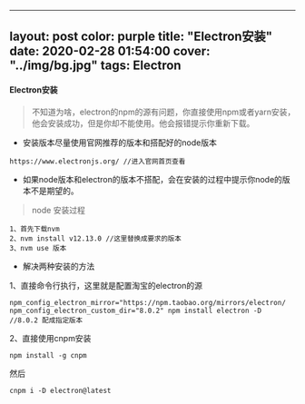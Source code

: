 ---
layout: post
color: purple
title:  "Electron安装"
date:   2020-02-28 01:54:00
cover: "../img/bg.jpg"
tags: Electron
------
#### Electron安装

> 不知道为啥，electron的npm的源有问题，你直接使用npm或者yarn安装，他会安装成功，但是你却不能使用。他会报错提示你重新下载。

- 安装版本尽量使用官网推荐的版本和搭配好的node版本
```
https://www.electronjs.org/ //进入官网首页查看
```
- 如果node版本和electron的版本不搭配，会在安装的过程中提示你node的版本不是期望的。
> node 安装过程
```
1、首先下载nvm 
2、nvm install v12.13.0 //这里替换成要求的版本
3、nvm use 版本
```
- 解决两种安装的方法

1、直接命令行执行，这里就是配置淘宝的electron的源
```
npm_config_electron_mirror="https://npm.taobao.org/mirrors/electron/
npm_config_electron_custom_dir="8.0.2" npm install electron -D
//8.0.2 配成指定版本
```

2、直接使用cnpm安装
```
npm install -g cnpm
```
然后
```
cnpm i -D electron@latest
```

